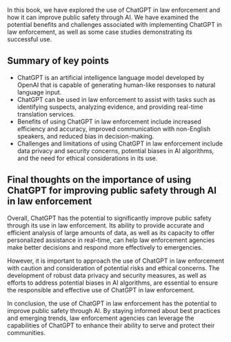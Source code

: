 
In this book, we have explored the use of ChatGPT in law enforcement and how it can improve public safety through AI. We have examined the potential benefits and challenges associated with implementing ChatGPT in law enforcement, as well as some case studies demonstrating its successful use.

Summary of key points
---------------------

* ChatGPT is an artificial intelligence language model developed by OpenAI that is capable of generating human-like responses to natural language input.
* ChatGPT can be used in law enforcement to assist with tasks such as identifying suspects, analyzing evidence, and providing real-time translation services.
* Benefits of using ChatGPT in law enforcement include increased efficiency and accuracy, improved communication with non-English speakers, and reduced bias in decision-making.
* Challenges and limitations of using ChatGPT in law enforcement include data privacy and security concerns, potential biases in AI algorithms, and the need for ethical considerations in its use.

Final thoughts on the importance of using ChatGPT for improving public safety through AI in law enforcement
-----------------------------------------------------------------------------------------------------------

Overall, ChatGPT has the potential to significantly improve public safety through its use in law enforcement. Its ability to provide accurate and efficient analysis of large amounts of data, as well as its capacity to offer personalized assistance in real-time, can help law enforcement agencies make better decisions and respond more effectively to emergencies.

However, it is important to approach the use of ChatGPT in law enforcement with caution and consideration of potential risks and ethical concerns. The development of robust data privacy and security measures, as well as efforts to address potential biases in AI algorithms, are essential to ensure the responsible and effective use of ChatGPT in law enforcement.

In conclusion, the use of ChatGPT in law enforcement has the potential to improve public safety through AI. By staying informed about best practices and emerging trends, law enforcement agencies can leverage the capabilities of ChatGPT to enhance their ability to serve and protect their communities.
